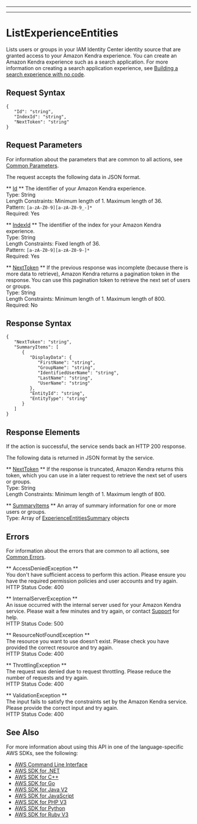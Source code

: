 --------

--------

# ListExperienceEntities<a name="API_ListExperienceEntities"></a>

Lists users or groups in your IAM Identity Center identity source that are granted access to your Amazon Kendra experience\. You can create an Amazon Kendra experience such as a search application\. For more information on creating a search application experience, see [Building a search experience with no code](https://docs.aws.amazon.com/kendra/latest/dg/deploying-search-experience-no-code.html)\.

## Request Syntax<a name="API_ListExperienceEntities_RequestSyntax"></a>

```
{
   "Id": "string",
   "IndexId": "string",
   "NextToken": "string"
}
```

## Request Parameters<a name="API_ListExperienceEntities_RequestParameters"></a>

For information about the parameters that are common to all actions, see [Common Parameters](CommonParameters.md)\.

The request accepts the following data in JSON format\.

 ** [Id](#API_ListExperienceEntities_RequestSyntax) **   <a name="Kendra-ListExperienceEntities-request-Id"></a>
The identifier of your Amazon Kendra experience\.  
Type: String  
Length Constraints: Minimum length of 1\. Maximum length of 36\.  
Pattern: `[a-zA-Z0-9][a-zA-Z0-9_-]*`   
Required: Yes

 ** [IndexId](#API_ListExperienceEntities_RequestSyntax) **   <a name="Kendra-ListExperienceEntities-request-IndexId"></a>
The identifier of the index for your Amazon Kendra experience\.  
Type: String  
Length Constraints: Fixed length of 36\.  
Pattern: `[a-zA-Z0-9][a-zA-Z0-9-]*`   
Required: Yes

 ** [NextToken](#API_ListExperienceEntities_RequestSyntax) **   <a name="Kendra-ListExperienceEntities-request-NextToken"></a>
If the previous response was incomplete \(because there is more data to retrieve\), Amazon Kendra returns a pagination token in the response\. You can use this pagination token to retrieve the next set of users or groups\.  
Type: String  
Length Constraints: Minimum length of 1\. Maximum length of 800\.  
Required: No

## Response Syntax<a name="API_ListExperienceEntities_ResponseSyntax"></a>

```
{
   "NextToken": "string",
   "SummaryItems": [ 
      { 
         "DisplayData": { 
            "FirstName": "string",
            "GroupName": "string",
            "IdentifiedUserName": "string",
            "LastName": "string",
            "UserName": "string"
         },
         "EntityId": "string",
         "EntityType": "string"
      }
   ]
}
```

## Response Elements<a name="API_ListExperienceEntities_ResponseElements"></a>

If the action is successful, the service sends back an HTTP 200 response\.

The following data is returned in JSON format by the service\.

 ** [NextToken](#API_ListExperienceEntities_ResponseSyntax) **   <a name="Kendra-ListExperienceEntities-response-NextToken"></a>
If the response is truncated, Amazon Kendra returns this token, which you can use in a later request to retrieve the next set of users or groups\.  
Type: String  
Length Constraints: Minimum length of 1\. Maximum length of 800\.

 ** [SummaryItems](#API_ListExperienceEntities_ResponseSyntax) **   <a name="Kendra-ListExperienceEntities-response-SummaryItems"></a>
An array of summary information for one or more users or groups\.  
Type: Array of [ExperienceEntitiesSummary](API_ExperienceEntitiesSummary.md) objects

## Errors<a name="API_ListExperienceEntities_Errors"></a>

For information about the errors that are common to all actions, see [Common Errors](CommonErrors.md)\.

 ** AccessDeniedException **   
You don't have sufficient access to perform this action\. Please ensure you have the required permission policies and user accounts and try again\.  
HTTP Status Code: 400

 ** InternalServerException **   
An issue occurred with the internal server used for your Amazon Kendra service\. Please wait a few minutes and try again, or contact [Support](http://aws.amazon.com/contact-us/) for help\.  
HTTP Status Code: 500

 ** ResourceNotFoundException **   
The resource you want to use doesn’t exist\. Please check you have provided the correct resource and try again\.  
HTTP Status Code: 400

 ** ThrottlingException **   
The request was denied due to request throttling\. Please reduce the number of requests and try again\.  
HTTP Status Code: 400

 ** ValidationException **   
The input fails to satisfy the constraints set by the Amazon Kendra service\. Please provide the correct input and try again\.  
HTTP Status Code: 400

## See Also<a name="API_ListExperienceEntities_SeeAlso"></a>

For more information about using this API in one of the language\-specific AWS SDKs, see the following:
+  [AWS Command Line Interface](https://docs.aws.amazon.com/goto/aws-cli/kendra-2019-02-03/ListExperienceEntities) 
+  [AWS SDK for \.NET](https://docs.aws.amazon.com/goto/DotNetSDKV3/kendra-2019-02-03/ListExperienceEntities) 
+  [AWS SDK for C\+\+](https://docs.aws.amazon.com/goto/SdkForCpp/kendra-2019-02-03/ListExperienceEntities) 
+  [AWS SDK for Go](https://docs.aws.amazon.com/goto/SdkForGoV1/kendra-2019-02-03/ListExperienceEntities) 
+  [AWS SDK for Java V2](https://docs.aws.amazon.com/goto/SdkForJavaV2/kendra-2019-02-03/ListExperienceEntities) 
+  [AWS SDK for JavaScript](https://docs.aws.amazon.com/goto/AWSJavaScriptSDK/kendra-2019-02-03/ListExperienceEntities) 
+  [AWS SDK for PHP V3](https://docs.aws.amazon.com/goto/SdkForPHPV3/kendra-2019-02-03/ListExperienceEntities) 
+  [AWS SDK for Python](https://docs.aws.amazon.com/goto/boto3/kendra-2019-02-03/ListExperienceEntities) 
+  [AWS SDK for Ruby V3](https://docs.aws.amazon.com/goto/SdkForRubyV3/kendra-2019-02-03/ListExperienceEntities) 